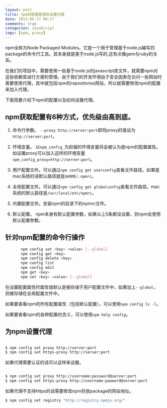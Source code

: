 ```yaml
---
layout: post
title: npm的配置管理及设置代理 
date: 2013-05-17 00:17
comments: true
categories: JavaScript
tags: [npm, proxy]
---
```



npm全称为Node Packaged Modules。它是一个用于管理基于node.js编写的package的命令行工具。其本身就是基于node.js写的,这有点像gem与ruby的关系。

<!-- more -->

在我们的项目中，需要使用一些基于node.js的javascript库文件，就需要npm对这些依赖库进行方便的管理。由于我们的开发环境由于安全因素在访问一些网站时需要使用代理，其中就包括npm的repositories网站，所以就需要修改npm的配置来加入代理。

下面简要介绍下npm的配置以及如何设置代理。

## npm获取配置有6种方式，优先级由高到底。

1. 命令行参数。 `--proxy http://server:port`即将proxy的值设为`http://server:port`。

2. 环境变量。 以`npm_config_`为前缀的环境变量将会被认为是npm的配置属性。如设置proxy可以加入这样的环境变量`npm_config_proxy=http://server:port`。

3. 用户配置文件。可以通过`npm config get userconfig`查看文件路径。如果是mac系统的话默认路径就是`$HOME/.npmrc`。

4. 全局配置文件。可以通过`npm config get globalconfig`查看文件路径。mac系统的默认路径是`/usr/local/etc/npmrc`。

5. 内置配置文件。安装npm的目录下的npmrc文件。

6. 默认配置。 npm本身有默认配置参数，如果以上5条都没设置，则npm会使用默认配置参数。


## 针对npm配置的命令行操作

```bash
       npm config set <key> <value> [--global]
       npm config get <key>
       npm config delete <key>
       npm config list
       npm config edit
       npm get <key>
       npm set <key> <value> [--global]

```

在设置配置属性时属性值默认是被存储于用户配置文件中，如果加上`--global`，则被存储在全局配置文件中。


如果要查看npm的所有配置属性（包括默认配置），可以使用`npm config ls -l`。

如果要查看npm的各种配置的含义，可以使用`npm help config`。

## 为npm设置代理

```bash

$ npm config set proxy http://server:port  
$ npm config set https-proxy http://server:port

```

如果代理需要认证的话可以这样来设置。

```bash

$ npm config set proxy http://username:password@server:port
$ npm config set https-proxy http://username:pawword@server:port

```

如果代理不支持https的话需要修改npm存放package的网站地址。

```bash
$ npm config set registry "http://registry.npmjs.org/"
```











